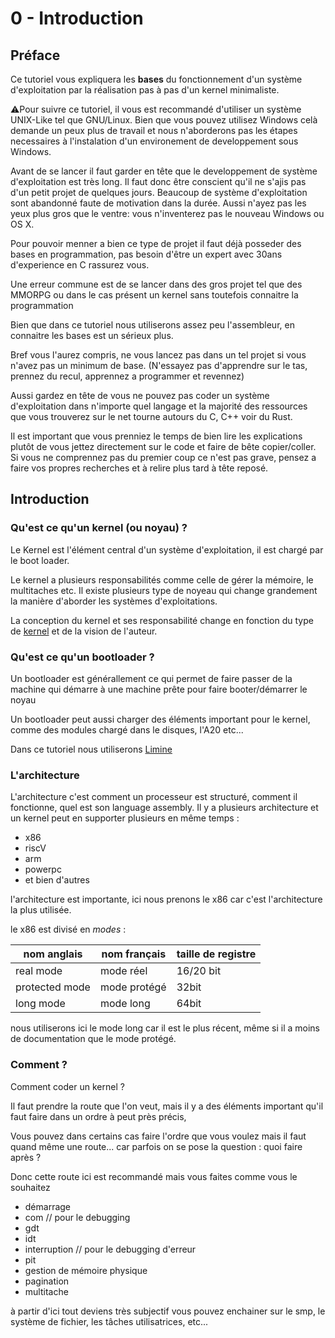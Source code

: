 # 0 - Introduction

## Préface

Ce tutoriel vous expliquera les __bases__ du fonctionnement d'un système d'exploitation par la réalisation pas à pas d'un kernel minimaliste.

⚠️Pour suivre ce tutoriel, il vous est recommandé d'utiliser un système UNIX-Like tel que GNU/Linux. Bien que vous pouvez utilisez Windows celà demande un peux plus de travail et nous n'aborderons pas les étapes necessaires à l'instalation d'un environement de developpement sous Windows.

Avant de se lancer il faut garder en tête que le developpement de système d'exploitation est très long. Il faut donc être conscient qu'il ne s'ajis pas d'un petit projet de quelques jours. Beaucoup de système d'exploitation sont abandonné faute de motivation dans la durée. Aussi n'ayez pas les yeux plus gros que le ventre: vous n'inventerez pas le nouveau Windows ou OS X.

Pour pouvoir menner a bien ce type de projet il faut déjà posseder des bases en programmation, pas besoin d'être un expert avec 30ans d'experience en C rassurez vous.

Une erreur commune est de se lancer dans des gros projet tel que des MMORPG ou dans le cas présent un kernel sans toutefois connaitre la programmation

Bien que dans ce tutoriel nous utiliserons assez peu l'assembleur, en connaitre les bases est un sérieux plus.

Bref vous l'aurez compris, ne vous lancez pas dans un tel projet si vous n'avez pas un minimum de base. (N'essayez pas d'apprendre sur le tas, prennez du recul, apprennez a programmer et revennez)

Aussi gardez en tête de vous ne pouvez pas coder un système d'exploitation dans n'importe quel langage et la majorité des ressources que vous trouverez sur le net tourne autours du C, C++ voir du Rust.

Il est important que vous prenniez le temps de bien lire les explications plutôt de vous jettez directement sur le code et faire de bête copier/coller. Si vous ne comprennez pas du premier coup ce n'est pas grave, pensez a faire vos propres recherches et à relire plus tard à tête reposé.

## Introduction

### Qu'est ce qu'un kernel (ou noyau) ?

Le Kernel est l'élément central d'un système d'exploitation, il est chargé par le boot loader.

Le kernel a plusieurs responsabilités comme celle de gérer la mémoire, le multitaches etc. Il existe plusieurs type de noyeau qui change grandement la manière d'aborder les systèmes d'exploitations.

La conception du kernel et ses responsabilité change en fonction du type de [kernel](/types-de-kernel.html) et de la vision de l'auteur.

### Qu'est ce qu'un bootloader ?

Un bootloader est générallement ce qui permet de faire passer de la machine qui démarre à une machine prête pour faire booter/démarrer le noyau 

Un bootloader peut aussi charger des éléments important pour le kernel, comme des modules chargé dans le disques, l'A20 etc...

Dans ce tutoriel nous utiliserons [Limine](https://github.com/limine-bootloader/limine)

### L'architecture 

L'architecture c'est comment un processeur est structuré, comment il fonctionne, quel est son language assembly. 
Il y a plusieurs architecture et un kernel peut en supporter plusieurs en même temps : 

- x86 
- riscV
- arm
- powerpc
- et bien d'autres

l'architecture est importante, ici nous prenons le x86 car c'est l'architecture la plus utilisée.

le x86 est divisé en *modes* : 


| nom anglais       |nom français   |taille de registre
|------------       |-------------  |-
|real mode          |mode réel      |16/20 bit
|protected mode     |mode protégé   |32bit
|long mode          |mode long      |64bit

nous utiliserons ici le mode long car il est le plus récent, même si il a moins de documentation que le mode protégé.


### Comment ?
Comment coder un kernel ? 

Il faut prendre la route que l'on veut, mais il y a des éléments important qu'il faut faire dans un ordre à peut près précis,

Vous pouvez dans certains cas faire l'ordre que vous voulez mais il faut quand même une route... car parfois on se pose la question : quoi faire après ? 

Donc cette route ici est recommandé mais vous faites comme vous le souhaitez 


- démarrage
- com // pour le debugging 
- gdt
- idt
- interruption  // pour le debugging d'erreur
- pit 
- gestion de mémoire physique
- pagination 
- multitache 

à partir d'ici tout deviens très subjectif vous pouvez enchainer sur le smp, le système de fichier, les tâches utilisatrices, etc...
